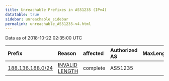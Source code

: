 ```yaml
---
title: Unreachable Prefixes in AS51235 (IPv4)
datatable: true
sidebar: unreachable_sidebar
permalink: unreachable_AS51235-v4.html
---
```


Data as of 2018-10-22 02:35:00 UTC


<div class="datatable-begin"></div>

| Prefix                                                     | Reason                                                                                                     | affected   | Authorized AS   |   MaxLength | Anchor                                         |   unreachable /24s |
|:-----------------------------------------------------------|:-----------------------------------------------------------------------------------------------------------|:-----------|:----------------|------------:|:-----------------------------------------------|-------------------:|
| [188.136.188.0/24](https://stat.ripe.net/188.136.188.0/24) | [INVALID LENGTH](https://rpki-validator.ripe.net/announcement-preview?asn=AS51235&prefix=188.136.188.0/24) | complete   | AS51235         |          23 | [RIPE](unreachable_RIPE_NCC_RPKI_Root-v4.html) |                  1 |

<div class="datatable-end"></div>